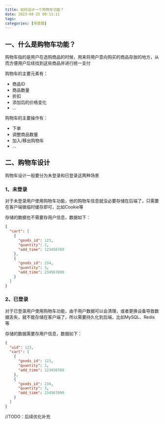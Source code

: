 ```yaml
---
title: 如何设计一个购物车功能？
date: 2023-08-25 00:11:11
tags:
categories: [场景题]
---
```


## 一、什么是购物车功能？
购物车指的是用户在选购商品的时候，用来将用户意向购买的商品存放的地方，从而方便用户后续找到这些商品并进行统一支付

购物车的主要元素有：
* 商品ID
* 商品数量
* 折扣
* 添加后的价格变化
* ...

购物车的主要操作有：
* 下单
* 调整商品数量
* 加入/移出购物车
* ...

## 二、购物车设计
购物车设计一般要分为未登录和已登录这两种场景

### 1、未登录
对于未登录用户使用购物车功能，他的购物车信息就没必要存储在后端了，只需要在客户端做临时缓存即可，比如Cookie等

存储的数据也不需要存用户信息，数据如下：
```json
{
  "cart": [
    {
      "goods_id": 123,
      "quantity": 2,
      "add_time": 123456789
    },
    {
      "goods_id": 234,
      "quantity": 3,
      "add_time": 234567890
    }
  ]
}
```

### 2、已登录
对于已登录用户使用购物车功能，由于用户数据可以会清理，或者更换设备导致数据丢失，就不能存储在客户端了，所以需要持久化到后端，比如MySQL、Redis等

存储的数据需要存用户信息，数据如下：
```json
{
  "uid": 123,
  "cart": [
    {
      "goods_id": 123,
      "quantity": 2,
      "add_time": 123456789
    },
    {
      "goods_id": 234,
      "quantity": 3,
      "add_time": 234567890
    }
  ]
}
```

//TODO：后续优化补充